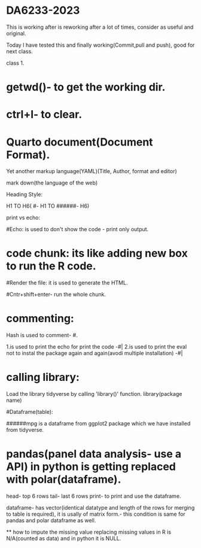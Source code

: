 # DA6233-2023
This is working after is reworking after a lot of times, consider as useful and original.

Today I have tested this and finally working(Commit,pull and push), good for next class.

class 1.
# getwd()- to get the working dir.
# ctrl+l- to clear.

# Quarto document(Document Format).


Yet another markup language(YAML)(Title, Author, format and editor)

mark down(the language of the web)

Heading Style:

H1 TO H6( #- H1 TO ######- H6)

print vs echo:

#Echo: is used to don't show the code - print only output.

# code chunk: its like adding new box to run the R code.

#Render the file: it is used to generate the HTML.

#Cntr+shift+enter- run the whole chunk.

# commenting:

Hash is used to comment- #.

1.is used to print the echo for print the code -#|
2.is used to print the eval not to instal the package again and again(avodi multiple installation) -#|

# calling library:

Load the library tidyverse by calling 'library()' function.
library(package name)


#Dataframe(table):

######mpg is a dataframe from ggplot2 package which we have installed from tidyverse.

# pandas(panel data analysis- use a API) in python is getting replaced with polar(dataframe).


head- top 6 rows
tail- last 6 rows
print- to print and use the dataframe.

dataframe- has vector(identical datatype and length of the rows for merging to table is required), it is usally of matrix form.- this condition is same for pandas and polar dataframe as well.

** how to impute the missing value replacing missing values in R is N/A(counted as data) and in python it is NULL.


